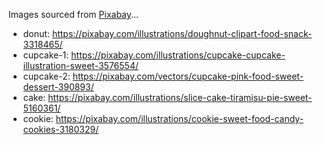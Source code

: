 Images sourced from [Pixabay](https://pixabay.com/)...

 - donut: https://pixabay.com/illustrations/doughnut-clipart-food-snack-3318465/
 - cupcake-1: https://pixabay.com/illustrations/cupcake-cupcake-illustration-sweet-3576554/
 - cupcake-2: https://pixabay.com/vectors/cupcake-pink-food-sweet-dessert-390893/
 - cake: https://pixabay.com/illustrations/slice-cake-tiramisu-pie-sweet-5160361/
 - cookie: https://pixabay.com/illustrations/cookie-sweet-food-candy-cookies-3180329/